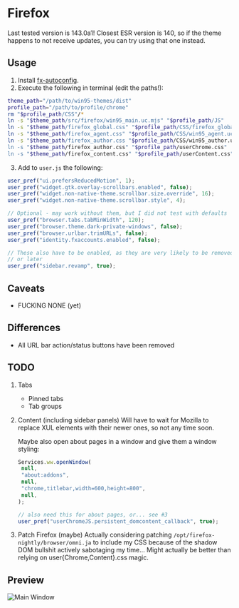 # Firefox

Last tested version is 143.0a1! Closest ESR version is 140, so if the theme happens to not receive updates, you can try using that one instead.

## Usage

1. Install [fx-autoconfig](https://github.com/MrOtherGuy/fx-autoconfig).
2. Execute the following in terminal (edit the paths!):

```sh
theme_path="/path/to/win95-themes/dist"
profile_path="/path/to/profile/chrome"
rm "$profile_path/CSS"/*
ln -s "$theme_path/src/firefox/win95_main.uc.mjs" "$profile_path/JS"
ln -s "$theme_path/firefox_global.css" "$profile_path/CSS/firefox_global.uc.css"
ln -s "$theme_path/firefox_agent.css" "$profile_path/CSS/win95_agent.uc.css"
ln -s "$theme_path/firefox_author.css "$profile_path/CSS/win95_author.uc.css"
ln -s "$theme_path/firefox_author.css" "$profile_path/userChrome.css"
ln -s "$theme_path/firefox_content.css" "$profile_path/userContent.css"
```

3. Add to `user.js` the following:

```js
user_pref("ui.prefersReducedMotion", 1);
user_pref("widget.gtk.overlay-scrollbars.enabled", false);
user_pref("widget.non-native-theme.scrollbar.size.override", 16);
user_pref("widget.non-native-theme.scrollbar.style", 4);

// Optional - may work without them, but I did not test with defaults
user_pref("browser.tabs.tabMinWidth", 120);
user_pref("browser.theme.dark-private-windows", false);
user_pref("browser.urlbar.trimURLs", false);
user_pref("identity.fxaccounts.enabled", false);

// These also have to be enabled, as they are very likely to be removed sooner
// or later
user_pref("sidebar.revamp", true);
```

## Caveats

- FUCKING NONE (yet)

## Differences

- All URL bar action/status buttons have been removed

## TODO

1. Tabs
   - Pinned tabs
   - Tab groups

2. Content (including sidebar panels)
   Will have to wait for Mozilla to replace XUL elements with their newer ones, so not any time soon.

   Maybe also open about pages in a window and give them a window styling:

   ```js
   Services.ww.openWindow(
   	null,
   	"about:addons",
   	null,
   	"chrome,titlebar,width=600,height=800",
   	null,
   );

   // also need this for about pages, or... see #3
   user_pref("userChromeJS.persistent_domcontent_callback", true);
   ```

3. Patch Firefox (maybe)
   Actually considering patching `/opt/firefox-nightly/browser/omni.ja` to include my CSS because of the shadow DOM bullshit actively sabotaging my time... Might actually be better than relying on user{Chrome,Content}.css magic.

## Preview

![Main Window](../img/firefox.png)
